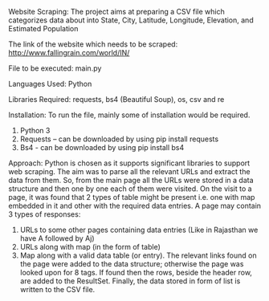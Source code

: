 Website Scraping:
The project aims at preparing a CSV file which categorizes data about into State, City, Latitude, Longitude, Elevation, and 		Estimated Population
	
The link of the website which needs to be scraped: http://www.fallingrain.com/world/IN/

File to be executed: main.py 

Languages Used: Python

Libraries Required: requests, bs4 (Beautiful Soup), os, csv and re

Installation:
To run the file, mainly some of installation would be required.	
1. Python 3 
2. Requests – can be downloaded by using pip install requests
3. Bs4 -  can be downloaded by using pip install bs4

Approach:
Python is chosen as it supports significant libraries to support web scraping. The aim was to parse all the relevant URLs and extract 	the data from them. So, from the main page all the URLs were stored in a data structure and then one by one each of them were visited. 	On the visit to a page, it was found that 2 types of table might be present i.e. one with map embedded in it and other with the required data entries. A page may contain 3 types of responses:  	
1) URLs to some other pages containing data entries (Like in Rajasthan we have A followed by Aj)
2) URLs along with map (in the form of table)
3) Map along with a valid data table (or entry).
The relevant links found on the page were added to the data structure; otherwise the page was looked upon for 8 <th> tags. If found then the rows, beside the header row, are added to the ResultSet. Finally, the data stored in form of list is written to the CSV file.
